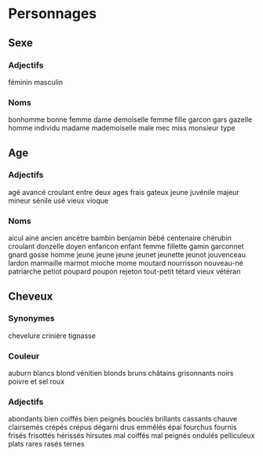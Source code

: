 # Personnages

## Sexe

### Adjectifs

féminin
masculin

### Noms

bonhomme
bonne femme
dame
demoiselle
femme
fille
garcon
gars
gazelle
homme
individu
madame
mademoiselle
male
mec
miss
monsieur
type

## Age

### Adjectifs

agé
avancé
croulant
entre deux ages
frais
gateux
jeune
juvénile
majeur
mineur
sénile
usé
vieux
vioque

### Noms

aicul
ainé
ancien
ancétre
bambin
benjamin
bébé
centenaire
chérubin
croulant
donzelle
doyen
enfancon
enfant
femme
fillette
gamin
garconnet
gnard
gosse
homme
jeune
jeune
jeune
jeunet
jeunette
jeunot
jouvenceau
lardon
marmaille
marmot
mioche
mome
moutard
nourrisson
nouveau-né
patriarche
petiot
poupard
poupon
rejeton
tout-petit
tétard
vieux
vétéran


## Cheveux

### Synonymes

chevelure
crinière
tignasse

### Couleur

auburn
blancs
blond  vénitien
blonds
bruns
châtains
grisonnants
noirs
poivre et sel
roux

### Adjectifs

abondants
bien coiffés
bien peignés
bouclés
brillants
cassants
chauve
clairsemés
crépés
crépus
dégarni
drus
emmêlés
épai
fourchus
fournis
frisés
frisottés
hérissés
hirsutes
mal coiffés
mal peignés
ondulés
pelliculeux
plats
rares
rasés
ternes
